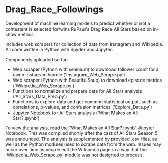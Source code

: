 # Drag_Race_Followings
Development of machine learning models to predict whether or not a contestant is selected for/wins RuPaul's Drag Race All Stars based on in-show metrics

Includes web scrapers for collection of data from Instagram and Wikipedia.
All code written in Python with Spyder and Jupyter.

Components uploaded so far:
  - Web scraper (Python with selenium) to download follower count for a given Instagram handle ('Instagram_Web_Scrape.py')
  - Web scraper (Python with BeautifulSoup) to download episode metrics ('Wikipedia_Web_Scrape.py')
  - Functions to normalize and prepare data for All Stars analysis ('All_Stars_Data_Prep.py')
  - Functions to explore data and get common statistical output, such as correlations, p-values, and confusion matrices
    ('Explore_Data.py')
  - Jupyter Notebook for All Stars analysis ('What Makes an All Star?.ipynb')

To view the analysis, read the "What Makes an All Star?.ipynb" Jupyter Notebook. This was compiled shortly after the cast of All Stars Season 5 was announced.
The analysis is supplemented by provided .csv files, as well as the Python modules used to scrape data from the web.
Issues may occur over time as people edit the Wikipedia page in a way that the 'Wikipedia_Web_Scrape.py' module was not designed to process.
